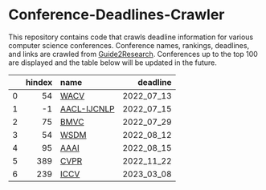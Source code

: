 # Conference-Deadlines-Crawler 

 This repository contains code that crawls deadline information for various computer science conferences. Conference names, rankings, deadlines, and links are crawled from [Guide2Research](https://www.guide2research.com/topconf/machine-learning). Conferences up to the top 100 are displayed and the table below will be updated in the future.

|    |   hindex | name                                          |   deadline |
|---:|---------:|:----------------------------------------------|-----------:|
|  0 |       54 | [WACV](http://wacv2023.thecvf.com/)           | 2022_07_13 |
|  1 |       -1 | [AACL-IJCNLP](https://www.aacl2022.org/)      | 2022_07_15 |
|  2 |       75 | [BMVC](https://www.bmvc2022.org)              | 2022_07_29 |
|  3 |       54 | [WSDM](https://www.wsdm-conference.org/2023/) | 2022_08_12 |
|  4 |       95 | [AAAI](https://aaai.org/Conferences/AAAI-23/) | 2022_08_15 |
|  5 |      389 | [CVPR](http://cvpr2023.thecvf.com/)           | 2022_11_22 |
|  6 |      239 | [ICCV](http://iccv2023.thecvf.com/)           | 2023_03_08 |